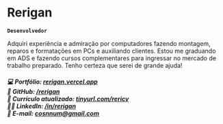 # Rerigan
**`Desenvolvedor`**
<p>Adquiri experiência e admiração por computadores fazendo montagem, reparos e formatações em PCs e auxiliando clientes. Estou me graduando em ADS e fazendo cursos complementares para ingressar no mercado de trabalho preparado.
Tenho certeza que serei de grande ajuda!</p>
<p>
  <h5>
💻 Portfólio: <a href="https://rerigan.vercel.app">rerigan.vercel.app</a><br>
📂 GitHub: <a href="https://github.com/rerigan">/rerigan</a><br>
📄 Currículo atualizado: <a href="https://tinyurl.com/rericv">tinyurl.com/rericv</a><br>
👨‍💻 LinkedIn: <a href="https://www.linkedin.com/in/rerigan">/in/rerigan</a><br>
📧 E-mail: <a href="mailto:cosnnum@gmail.com">cosnnum@gmail.com</a>
  </h5>
</p>
